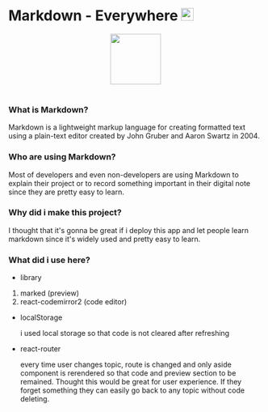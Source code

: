 # Markdown - Everywhere <img src="./public/favicon.ico" width="25">

<center>
<img src="https://upload.wikimedia.org/wikipedia/commons/thumb/4/48/Markdown-mark.svg/1200px-Markdown-mark.svg.png" width="100">
</center>

<br/>

### What is Markdown?

Markdown is a lightweight markup language for creating formatted text using a plain-text editor created by John Gruber and Aaron Swartz in 2004.

### Who are using Markdown?

Most of developers and even non-developers are using Markdown to explain their project or to record something important in their digital note since they are pretty easy to learn.

### Why did i make this project?

I thought that it's gonna be great if i deploy this app and let people learn markdown since it's widely used and pretty easy to learn.

### What did i use here?

- library

1. marked (preview)
2. react-codemirror2 (code editor)

- localStorage

  i used local storage so that code is not cleared after refreshing

- react-router

  every time user changes topic, route is changed and only aside component is rerendered so that code and preview section to be remained. Thought this would be great for user experience. If they forget something they can easily go back to any topic without code deleting.
